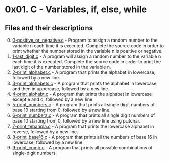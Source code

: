 # 0x01. C - Variables, if, else, while

## Files and their descriptions
0. [0-positive_or_negative.c](./0-positive_or_negative.c) - Program to assign a random number to the variable n each time it is executed. Complete the source code in order to print whether the number stored in the variable n is positive or negative.
1. [1-last_digit.c](./1-last_digit.c) - A program will assign a random number to the variable n each time it is executed. Complete the source code in order to print the last digit of the number stored in the variable n.
2. [2-print_alphabet.c](./2-print_alphabet.c) - A program that prints the alphabet in lowercase, followed by a new line.
3. [3-print_alphabets.c](./3-print_alphabets.c) - A  program that prints the alphabet in lowercase, and then in uppercase, followed by a new line.
4. [4-print_alphabt.c](./4-print_alphabt.c) - A program that prints the alphabet in lowercase except e and q, followed by a new line.
5. [5-print_numbers.c](./5-print_numbers.c) - A program that prints all single digit numbers of base 10 starting from 0, followed by a new line.
6. [6-print_numberz.c](./6-print_numberz.c) - A program that prints all single digit numbers of base 10 starting from 0, followed by a new line using putchar.
7. [7-print_tebahpla.c](./7-print_tebahpla.c) - A program that prints the lowercase alphabet in reverse, followed by a new line.
8. [8-print_base16.c](./8-print_base16.c) - A program that prints all the numbers of base 16 in lowercase, followed by a new line.
9. [9-print_comb.c](./9-print_comb.c) - A program that prints all possible combinations of single-digit numbers.
